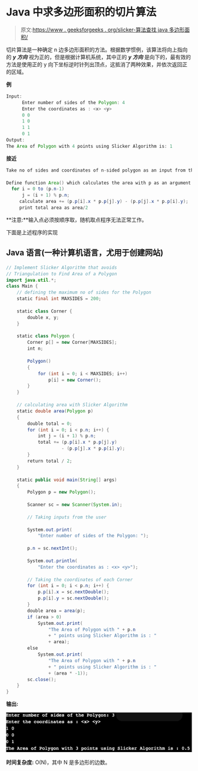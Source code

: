 # Java 中求多边形面积的切片算法

> 原文:[https://www . geeksforgeeks . org/slicker-算法查找 java 多边形面积/](https://www.geeksforgeeks.org/slicker-algorithm-to-find-the-area-of-a-polygon-in-java/)

切片算法是一种确定 n 边多边形面积的方法。根据数学惯例，该算法将向上指向的 ***y 方向*** 视为正的，但是根据计算机系统，其中正的 ***y 方向*** 是向下的，最有效的方法是使用正的 y 向下坐标逆时针列出顶点，这抵消了两种效果，并依次返回正的区域。

**例**

```java
Input:
      Enter number of sides of the Polygon: 4
      Enter the coordinates as : <x> <y>
      0 0
      1 0
      1 1
      0 1
Output:
The Area of Polygon with 4 points using Slicker Algorithm is: 1      
```

**接近**

```java
Take no of sides and coordinates of n-sided polygon as an input from the user

Define function Area() which calculates the area with p as an argument as follows:
  for i = 0 to (p.n-1)
      j = (i + 1) % p.n;
     calculate area += (p.p[i].x * p.p[j].y) - (p.p[j].x * p.p[i].y);
     print total area as area/2

```

**注意:**输入点必须按顺序取，随机取点程序无法正常工作。

下面是上述程序的实现

## Java 语言(一种计算机语言，尤用于创建网站)

```java
// Implement Slicker Algorithm that avoids
// Triangulation to Find Area of a Polygon
import java.util.*;
class Main {
    // defining the maximum no of sides for the Polygon
    static final int MAXSIDES = 200;

    static class Corner {
        double x, y;
    }

    static class Polygon {
        Corner p[] = new Corner[MAXSIDES];
        int n;

        Polygon()
        {
            for (int i = 0; i < MAXSIDES; i++)
                p[i] = new Corner();
        }
    }

    // calculating area with Slicker Algorithm
    static double area(Polygon p)
    {
        double total = 0;
        for (int i = 0; i < p.n; i++) {
            int j = (i + 1) % p.n;
            total += (p.p[i].x * p.p[j].y)
                     - (p.p[j].x * p.p[i].y);
        }
        return total / 2;
    }

    static public void main(String[] args)
    {
        Polygon p = new Polygon();

        Scanner sc = new Scanner(System.in);

        // Taking inputs from the user

        System.out.print(
            "Enter number of sides of the Polygon: ");

        p.n = sc.nextInt();

        System.out.println(
            "Enter the coordinates as : <x> <y>");

        // Taking the coordinates of each Corner
        for (int i = 0; i < p.n; i++) {
            p.p[i].x = sc.nextDouble();
            p.p[i].y = sc.nextDouble();
        }
        double area = area(p);
        if (area > 0)
            System.out.print(
                "The Area of Polygon with " + p.n
                + " points using Slicker Algorithm is : "
                + area);
        else
            System.out.print(
                "The Area of Polygon with " + p.n
                + " points using Slicker Algorithm is : "
                + (area * -1));
        sc.close();
    }
}
```

**输出:**

![](img/2c4eb3943586b3d2fbc4861864a14087.png)

**时间复杂度:** O(N)，其中 N 是多边形的边数。